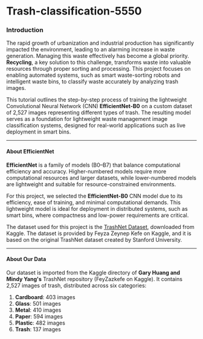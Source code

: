 # Trash-classification-5550

### Introduction

The rapid growth of urbanization and industrial production has significantly impacted the environment, leading to an alarming increase in waste generation. Managing this waste effectively has become a global priority. **Recycling**, a key solution to this challenge, transforms waste into valuable resources through proper sorting and processing. This project focuses on enabling automated systems, such as smart waste-sorting robots and intelligent waste bins, to classify waste accurately by analyzing trash images.

This tutorial outlines the step-by-step process of training the lightweight Convolutional Neural Network (CNN) **EfficientNet-B0** on a custom dataset of 2,527 images representing different types of trash. The resulting model serves as a foundation for lightweight waste management image classification systems, designed for real-world applications such as live deployment in smart bins.

---

#### About EfficientNet

**EfficientNet** is a family of models (B0–B7) that balance computational efficiency and accuracy. Higher-numbered models require more computational resources and larger datasets, while lower-numbered models are lightweight and suitable for resource-constrained environments. 

For this project, we selected the **EfficientNet-B0** CNN model due to its efficiency, ease of training, and minimal computational demands. This lightweight model is ideal for deployment in distributed systems, such as smart bins, where compactness and low-power requirements are critical.

The dataset used for this project is the [TrashNet Dataset](https://www.kaggle.com/datasets/feyzazkefe/trashnet), 
downloaded from Kaggle. The dataset is provided by Feyza Zeynep Kefe on Kaggle, and it is based on the original 
TrashNet dataset created by Stanford University.

---

#### About Our Data

Our dataset is imported from the Kaggle directory of **Gary Huang and Mindy Yang's** TrashNet repository (FeyZazkefe on Kaggle). It contains 2,527 images of trash, distributed across six categories:

1. **Cardboard**: 403 images
2. **Glass**: 501 images
3. **Metal**: 410 images
4. **Paper**: 594 images
5. **Plastic**: 482 images
6. **Trash**: 137 images